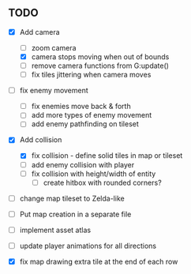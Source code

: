 ## TODO

- [x] Add camera
    - [ ] zoom camera
    - [x] camera stops moving when out of bounds
    - [ ] remove camera functions from G:update()
    - [ ] fix tiles jittering when camera moves

- [ ] fix enemy movement
    - [ ] fix enemies move back & forth
    - [ ] add more types of enemy movement
    - [ ] add enemy pathfinding on tileset

- [x] Add collision
    - [x] fix collision - define solid tiles in map or tileset
    - [ ] add enemy collision with player
    - [ ] fix collision with height/width of entity
        - [ ] create hitbox with rounded corners?

- [ ] change map tileset to Zelda-like
- [ ] Put map creation in a separate file
- [ ] implement asset atlas
- [ ] update player animations for all directions

- [x] fix map drawing extra tile at the end of each row
